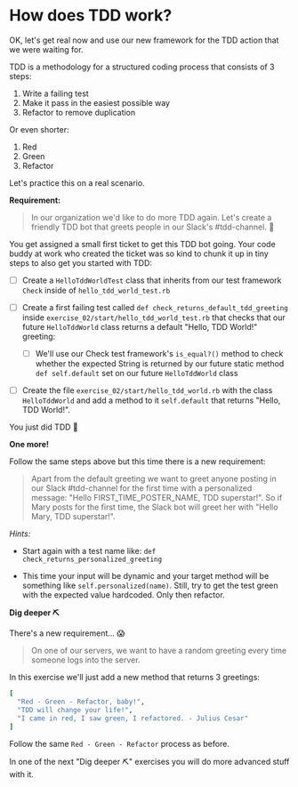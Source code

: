 # How does TDD work?

OK, let's get real now and use our new framework for the TDD action that we were
waiting for.

TDD is a methodology for a structured coding process that consists of 3 steps:

1. Write a failing test
2. Make it pass in the easiest possible way
3. Refactor to remove duplication

Or even shorter:

1. Red
2. Green
3. Refactor

Let's practice this on a real scenario.

**Requirement:**

> In our organization we'd like to do more TDD again. Let's create a friendly
TDD bot that greets people in our Slack's #tdd-channel. 🚀

You get assigned a small first ticket to get this TDD bot going. Your code buddy
at work who created the ticket was so kind to chunk it up in tiny steps to also
get you started with TDD:

- [ ] Create a `HelloTddWorldTest` class that inherits from our test framework
  `Check` inside of `hello_tdd_world_test.rb`

- [ ] Create a first failing test called `def
  check_returns_default_tdd_greeting` inside
  `exercise_02/start/hello_tdd_world_test.rb` that checks that our future
  `HelloTddWorld` class returns a default "Hello, TDD World!" greeting:
  - [ ] We'll use our Check test framework's `is_equal?()` method to check
    whether the expected String is returned by our future static method `def
    self.default` set on our future `HelloTddWorld` class

- [ ] Create the file `exercise_02/start/hello_tdd_world.rb` with the class
  `HelloTddWorld` and add a method to it `self.default` that returns "Hello, TDD
  World!".

You just did TDD 👏

**One more!**

Follow the same steps above but this time there is a new requirement:

> Apart from the default greeting we want to greet anyone posting in our Slack
> #tdd-channel for the first time with a personalized message: "Hello
> FIRST_TIME_POSTER_NAME, TDD superstar!". So if Mary posts for the first time,
> the Slack bot will greet her with "Hello Mary, TDD superstar!".

_Hints:_

* Start again with a test name like: `def check_returns_personalized_greeting`

* This time your input will be dynamic and your target method will be something
  like `self.personalized(name)`. Still, try to get the test green with the
  expected value hardcoded. Only then refactor.

**Dig deeper ⛏**

There's a new requirement... 😱

> On one of our servers, we want to have a random greeting every time someone
> logs into the server.

In this exercise we'll just add a new method that returns 3 greetings:
```ruby
[
  "Red - Green - Refactor, baby!",
  "TDD will change your life!",
  "I came in red, I saw green, I refactored. - Julius Cesar"
]
```

Follow the same `Red - Green - Refactor` process as before.

In one of the next "Dig deeper ⛏" exercises you will do more advanced stuff with
it.
